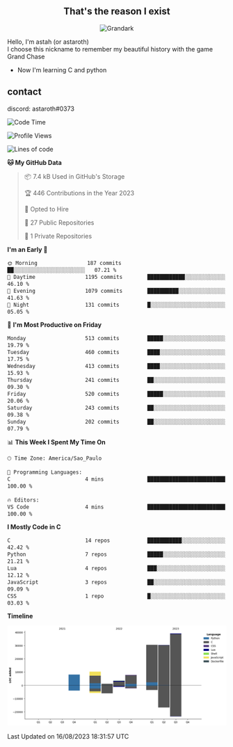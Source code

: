 <h2 align="center">That's the reason I exist</h2>

<p align="center">
  <img src="https://i.imgur.com/5HXDsn9.gif" width="500" alt="Grandark" href="https://www.artstation.com/artwork/dOBdmX" title="Grandark">
</p>


Hello, I'm astah (or astaroth)  
I choose this nickname to remember my beautiful history with the game Grand Chase  

- Now I'm learning C and python

## contact

discord: astaroth#0373
<!--START_SECTION:waka-->
![Code Time](http://img.shields.io/badge/Code%20Time-320%20hrs%2038%20mins-blue)

![Profile Views](http://img.shields.io/badge/Profile%20Views-0-blue)

![Lines of code](https://img.shields.io/badge/From%20Hello%20World%20I%27ve%20Written-130.9%20thousand%20lines%20of%20code-blue)

**🐱 My GitHub Data** 

> 📦 7.4 kB Used in GitHub's Storage 
 > 
> 🏆 446 Contributions in the Year 2023
 > 
> 💼 Opted to Hire
 > 
> 📜 27 Public Repositories 
 > 
> 🔑 1 Private Repositories 
 > 
**I'm an Early 🐤** 

```text
🌞 Morning                187 commits         ██░░░░░░░░░░░░░░░░░░░░░░░   07.21 % 
🌆 Daytime                1195 commits        ████████████░░░░░░░░░░░░░   46.10 % 
🌃 Evening                1079 commits        ██████████░░░░░░░░░░░░░░░   41.63 % 
🌙 Night                  131 commits         █░░░░░░░░░░░░░░░░░░░░░░░░   05.05 % 
```
📅 **I'm Most Productive on Friday** 

```text
Monday                   513 commits         █████░░░░░░░░░░░░░░░░░░░░   19.79 % 
Tuesday                  460 commits         ████░░░░░░░░░░░░░░░░░░░░░   17.75 % 
Wednesday                413 commits         ████░░░░░░░░░░░░░░░░░░░░░   15.93 % 
Thursday                 241 commits         ██░░░░░░░░░░░░░░░░░░░░░░░   09.30 % 
Friday                   520 commits         █████░░░░░░░░░░░░░░░░░░░░   20.06 % 
Saturday                 243 commits         ██░░░░░░░░░░░░░░░░░░░░░░░   09.38 % 
Sunday                   202 commits         ██░░░░░░░░░░░░░░░░░░░░░░░   07.79 % 
```


📊 **This Week I Spent My Time On** 

```text
🕑︎ Time Zone: America/Sao_Paulo

💬 Programming Languages: 
C                        4 mins              █████████████████████████   100.00 % 

🔥 Editors: 
VS Code                  4 mins              █████████████████████████   100.00 % 
```

**I Mostly Code in C** 

```text
C                        14 repos            ███████████░░░░░░░░░░░░░░   42.42 % 
Python                   7 repos             █████░░░░░░░░░░░░░░░░░░░░   21.21 % 
Lua                      4 repos             ███░░░░░░░░░░░░░░░░░░░░░░   12.12 % 
JavaScript               3 repos             ██░░░░░░░░░░░░░░░░░░░░░░░   09.09 % 
CSS                      1 repo              █░░░░░░░░░░░░░░░░░░░░░░░░   03.03 % 
```



**Timeline**

![Lines of Code chart](https://raw.githubusercontent.com/astahjmo/astahjmo/main/assets/bar_graph.png)


 Last Updated on 16/08/2023 18:31:57 UTC
<!--END_SECTION:waka-->
